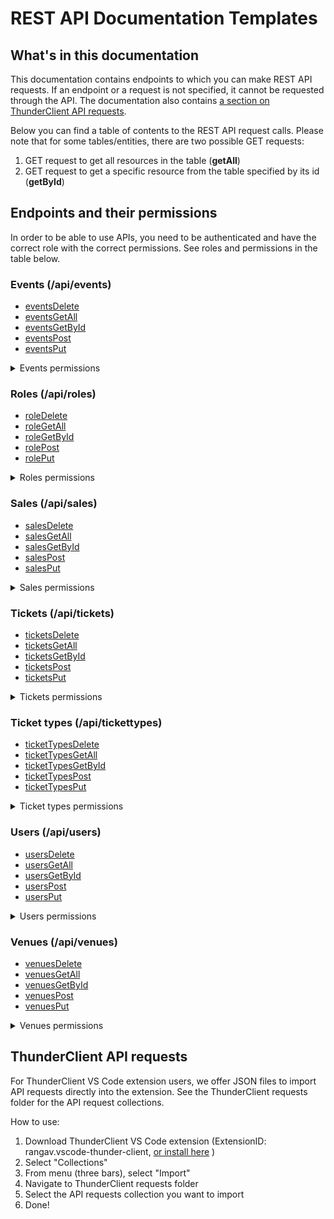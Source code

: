 # REST API Documentation Templates

## What's in this documentation

This documentation contains endpoints to which you can make REST API requests. If an endpoint or a request is not specified, it cannot be requested through the API. The documentation also contains [a section on ThunderClient API requests](#thunderclient-api-requests).

Below you can find a table of contents to the REST API request calls. Please note that for some tables/entities, there are two possible GET requests:

1. GET request to get all resources in the table (**getAll**)
2. GET request to get a specific resource from the table specified by its id (**getById**)

## Endpoints and their permissions

In order to be able to use APIs, you need to be authenticated and have the correct role with the correct permissions. See roles and permissions in the table below.

### Events (/api/events)

- [eventsDelete](events/eventsDelete.md)
- [eventsGetAll](events/eventsGetAll.md)
- [eventsGetById](events/eventsGetById.md)
- [eventsPost](events/eventsPost.md)
- [eventsPut](events/eventsPut.md)

<details>
<summary>Events permissions</summary>

| Permission    | Request | SALESPERSON | COORDINATOR | ADMIN |
| ------------- | ------- | ----------- | ----------- | ----- |
| VIEW_EVENTS   | GET     | YES         | YES         | YES   |
| CREATE_EVENTS | POST    | NO          | YES         | YES   |
| EDIT_EVENTS   | PUT     | NO          | YES         | YES   |
| DELETE_EVENTS | DELETE  | NO          | NO          | YES   |

</details>

### Roles (/api/roles)

- [roleDelete](role/roleDelete.md)
- [roleGetAll](role/roleGetAll.md)
- [roleGetById](role/roleGetById.md)
- [rolePost](role/rolePost.md)
- [rolePut](role/rolePut.md)

<details>
<summary>Roles permissions</summary>

| Permission   | Request | SALESPERSON | COORDINATOR | ADMIN |
| ------------ | ------- | ----------- | ----------- | ----- |
| VIEW_ROLES   | GET     | NO          | NO          | YES   |
| CREATE_ROLES | POST    | NO          | NO          | YES   |
| EDIT_ROLES   | PUT     | NO          | NO          | YES   |
| DELETE_ROLES | DELETE  | NO          | NO          | YES   |

</details>

### Sales (/api/sales)

- [salesDelete](sales/salesDelete.md)
- [salesGetAll](sales/salesGetAll.md)
- [salesGetById](sales/salesGetById.md)
- [salesPost](sales/salesPost.md)
- [salesPut](sales/salesPut.md)

<details>
<summary>Sales permissions</summary>

| Permission   | Request | SALESPERSON | COORDINATOR | ADMIN |
| ------------ | ------- | ----------- | ----------- | ----- |
| VIEW_SALES   | GET     | YES         | NO          | YES   |
| CREATE_SALES | POST    | YES         | NO          | YES   |
| EDIT_SALES   | PUT     | YES         | NO          | YES   |
| DELETE_SALES | DELETE  | NO          | NO          | YES   |

</details>

### Tickets (/api/tickets)

- [ticketsDelete](tickets/ticketsDelete.md)
- [ticketsGetAll](tickets/ticketsGetAll.md)
- [ticketsGetById](tickets/ticketsGetById.md)
- [ticketsPost](tickets/ticketsPost.md)
- [ticketsPut](tickets/ticketsPut.md)

<details>
<summary>Tickets permissions</summary>

| Permission     | Request | SALESPERSON | COORDINATOR | ADMIN |
| -------------- | ------- | ----------- | ----------- | ----- |
| VIEW_TICKETS   | GET     | YES         | NO          | YES   |
| CREATE_TICKETS | POST    | NO          | NO          | YES   |
| EDIT_TICKETS   | PUT     | NO          | NO          | YES   |
| DELETE_TICKETS | DELETE  | YES         | NO          | YES   |

</details>

### Ticket types (/api/tickettypes)

- [ticketTypesDelete](ticketTypes/ticketTypesDelete.md)
- [ticketTypesGetAll](ticketTypes/ticketTypesGetAll.md)
- [ticketTypesGetById](ticketTys/ticketTypesGetById.md)
- [ticketTypesPost](ticketTypes/ticketTypesPost.md)
- [ticketTypesPut](ticketTypes/ticketTypesPut.md)

<details>
<summary>Ticket types permissions</summary>

| Permission          | Request | SALESPERSON | COORDINATOR | ADMIN |
| ------------------- | ------- | ----------- | ----------- | ----- |
| VIEW_TICKET_TYPES   | GET     | YES         | YES         | YES   |
| CREATE_TICKET_TYPES | POST    | NO          | YES         | YES   |
| EDIT_TICKET_TYPES   | PUT     | NO          | YES         | YES   |
| DELETE_TICKET_TYPES | DELETE  | NO          | YES         | YES   |

</details>

### Users (/api/users)

- [usersDelete](users/usersDelete.md)
- [usersGetAll](users/usersGetAll.md)
- [usersGetById](users/usersGetById.md)
- [usersPost](users/usersPost.md)
- [usersPut](users/usersPut.md)

<details>
<summary>Users permissions</summary>

| Permission   | Request | SALESPERSON | COORDINATOR | ADMIN |
| ------------ | ------- | ----------- | ----------- | ----- |
| VIEW_USERS   | GET     | NO          | NO          | YES   |
| CREATE_USERS | POST    | NO          | NO          | YES   |
| EDIT_USERS   | PUT     | NO          | NO          | YES   |
| DELETE_USERS | DELETE  | NO          | NO          | YES   |

</details>

### Venues (/api/venues)

- [venuesDelete](venues/venuesDelete.md)
- [venuesGetAll](venues/venuesGetAll.md)
- [venuesGetById](venues/venuesGetById.md)
- [venuesPost](venues/venuesPost.md)
- [venuesPut](venues/venuesPut.md)

<details>
<summary>Venues permissions</summary>

| Permission    | Request | USER | COORDINATOR | ADMIN |
| ------------- | ------- | ---- | ----------- | ----- |
| VIEW_VENUES   | GET     | YES  | YES         | YES   |
| CREATE_VENUES | POST    | NO   | YES         | YES   |
| EDIT_VENUES   | PUT     | NO   | YES         | YES   |
| DELETE_VENUES | DELETE  | NO   | YES         | YES   |

</details>

## ThunderClient API requests

For ThunderClient VS Code extension users, we offer JSON files to import API requests directly into the extension. See the ThunderClient requests folder for the API request collections.

How to use:

1. Download ThunderClient VS Code extension (ExtensionID: rangav.vscode-thunder-client, [or install here](https://marketplace.visualstudio.com/items?itemName=rangav.vscode-thunder-client) )
2. Select "Collections"
3. From menu (three bars), select "Import"
4. Navigate to ThunderClient requests folder
5. Select the API requests collection you want to import
6. Done!
